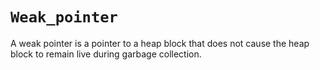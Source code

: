 # `Weak_pointer`

A weak pointer is a pointer to a heap block that does not cause the
heap block to remain live during garbage collection.
